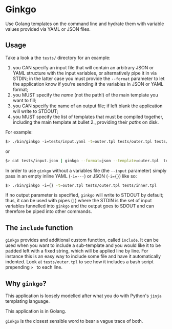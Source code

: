 # Ginkgo

Use Golang templates on the command line and hydrate them with variable values provided via YAML or JSON files.

## Usage

Take a look a the `tests/` directory for an example: 

1. you CAN specify an input file that will contain an arbitrary JSON or YAML structure with the input variables, or alternatively pipe it in via STDIN; in the latter case you must provide the `--format` parameter to let the application know if you're sending it the variables in JSON or YAML format;
1. you MUST specify the *name* (not the path!) of the main template you want to fill;
1. you CAN specify the name of an output file; if left blank the application will write to STDOUT;
1. you MUST specify the list of templates that must be compiled together, including the main template at bullet 2., providing their *paths* on disk.

For example:

```bash
$> ./bin/ginkgo -i=tests/input.yaml -t=outer.tpl tests/outer.tpl tests/inner.tpl
```

or 

```bash
$> cat tests/input.json | ginkgo --format=json --template=outer.tpl  tests/outer.tpl tests/inner.tpl
```

In order to use `ginkgo` without a variables file (the `--input` parameter) simply pass in an empty inline YAML (`-i=---`) or JSON (`-i={}`) like so:

```bash
$> ./bin/ginkgo -i={} -t=outer.tpl tests/outer.tpl tests/inner.tpl
```

If no output parameter is specified, `ginkgo` will write to STDOUT by default; thus, it can be used with pipes (`|`) where the STDIN is the set of input variables funnelled into `ginkgo` and the output goes to SDOUT and can therefore be piped into other commands.

## The `include` function

`ginkgo` provides and additional custom function, called `include`. It can be used when you want to include a sub-template and you would like it to be padded left with a fixed string, which will be applied line by line. For instance this is an easy way to include some file and have it automatically indented. Look at `tests/outer.tpl` to see how it includes a bash script prepending `> ` to each line.

## Why `ginkgo`?

This application is loosely modelled after what you do with Python's `jinja` templating language.

This application is in Golang. 

`ginkgo` is the closest sensible word to bear a vague trace of both. 
